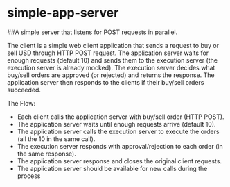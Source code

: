 # simple-app-server

##A simple server that listens for POST requests in parallel.

The client is a simple web client application that sends a request to buy or sell USD through
HTTP POST request. The application server waits for enough requests (default 10) and sends
them to the execution server (the execution server is already mocked). The execution server
decides what buy/sell orders are approved (or rejected) and returns the response. The
application server then responds to the clients if their buy/sell orders succeeded.

The Flow:
- Each client calls the application server with buy/sell order (HTTP POST).
- The application server waits until enough requests arrive (default 10).
- The application server calls the execution server to execute the orders (all the 10 in
the same call).
- The execution server responds with approval/rejection to each order (in the same
response).
- The application server response and closes the original client requests.
- The application server should be available for new calls during the process

